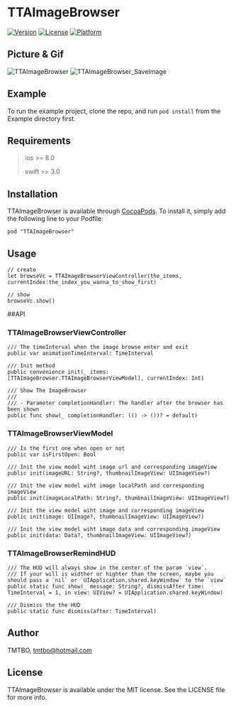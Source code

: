 # TTAImageBrowser

[![Version](https://img.shields.io/cocoapods/v/TTAImageBrowser.svg?style=flat)](http://cocoapods.org/pods/TTAImageBrowser)
[![License](https://img.shields.io/cocoapods/l/TTAImageBrowser.svg?style=flat)](http://cocoapods.org/pods/TTAImageBrowser)
[![Platform](https://img.shields.io/cocoapods/p/TTAImageBrowser.svg?style=flat)](http://cocoapods.org/pods/TTAImageBrowser)

## Picture & Gif

![TTAImageBrowser](https://github.com/TMTBO/TTAImageBrowser/blob/master/TTAImageBrowser.gif)
![TTAImageBrowser_SaveImage](https://github.com/TMTBO/TTAImageBrowser/blob/master/TTAImageBrowser_SaveImage.gif)

## Example

To run the example project, clone the repo, and run `pod install` from the Example directory first.

## Requirements

>ios >= 8.0
>
>swift >= 3.0

## Installation

TTAImageBrowser is available through [CocoaPods](http://cocoapods.org). To install
it, simply add the following line to your Podfile:

```
pod "TTAImageBrowser"
```

## Usage
```
// create 
let browseVc = TTAImageBrowserViewController(the_items, currentIndex:the_index_you_wanna_to_show_first)

// show
browseVc.show()
```
##API

### TTAImageBrowserViewController

	/// The timeInterval when the image browse enter and exit
    public var animationTimeInterval: TimeInterval
    
    /// Init method
    public convenience init(_ items: [TTAImageBrowser.TTAImageBrowserViewModel], currentIndex: Int)

    /// Show The ImageBrowser
    ///
    /// - Parameter completionHandler: The handler after the browser has been shown
    public func show(_ completionHandler: (() -> ())? = default)

### TTAImageBrowserViewModel

	/// Is the first one when open or not
	public var isFirstOpen: Bool

    /// Init the view model wiht image url and corresponding imageView
    public init(imageURL: String?, thumbnailImageView: UIImageView?)

    /// Init the view model wiht image localPath and corresponding imageView
    public init(imageLocalPath: String?, thumbnailImageView: UIImageView?)

    /// Init the view model wiht image and corresponding imageView
    public init(image: UIImage?, thumbnailImageView: UIImageView?)

    /// Init the view model wiht image data and corresponding imageView
    public init(data: Data?, thumbnailImageView: UIImageView?)

### TTAImageBrowserRemindHUD
	
	/// The HUD will always show in the center of the param `view`.
    /// If your will is widther or highter than the screen, maybe you should pass a `nil` or `UIApplication.shared.keyWindow` to the `view`
    public static func show(_ message: String?, dismissAfter time: TimeInterval = 1, in view: UIView? = UIApplication.shared.keyWindow)
    
    /// Dismiss the the HUD
    public static func dismiss(after: TimeInterval)

## Author

TMTBO, tmtbo@hotmail.com

## License

TTAImageBrowser is available under the MIT license. See the LICENSE file for more info.
